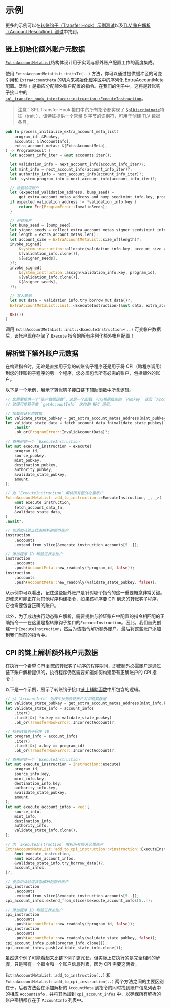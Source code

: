 # 示例

更多的示例可以在[转账钩子（Transfer Hook）示例测试](https://github.com/solana-labs/solana-program-library/blob/master/token/transfer-hook/example/tests/functional.rs)以及[TLV 账户解析（Account Resolution）测试](https://github.com/solana-labs/solana-program-library/blob/master/libraries/tlv-account-resolution/src/state.rs)中找到。

## 链上初始化额外账户元数据

[`ExtraAccountMetaList`](https://github.com/solana-labs/solana-program-library/blob/65a92e6e0a4346920582d9b3893cacafd85bb017/libraries/tlv-account-resolution/src/state.rs#L167)结构体设计用于实现与额外账户配置工作的高度集成。

使用 `ExtraAccountMetaList::init<T>(..)` 方法，你可以通过提供缓冲区的可变引用和 `ExtraAccountMeta` 的切片来初始化缓冲区中的序列化 ExtraAccountMeta 配置。泛型 `T` 是指应分配额外账户配置的指令。在我们的例子中，这将是转账钩子接口中的[`spl_transfer_hook_interface::instruction::ExecuteInstruction`](https://github.com/solana-labs/solana-program-library/blob/eb32c5e72c6d917e732bded9863db7657b23e428/token/transfer-hook/interface/src/instruction.rs#L68)。

> 注意：SPL Transfer Hook 接口中的所有指令都实现了 [`SplDiscriminate`](https://github.com/solana-labs/solana-program-library/blob/65a92e6e0a4346920582d9b3893cacafd85bb017/libraries/discriminator/src/discriminator.rs#L9)特征（trait ），该特征提供一个常量 8 字节的识别符，可用于创建 TLV 数据条目。

```rust
pub fn process_initialize_extra_account_meta_list(
    program_id: &Pubkey,
    accounts: &[AccountInfo],
    extra_account_metas: &[ExtraAccountMeta],
) -> ProgramResult {
  let account_info_iter = &mut accounts.iter();

  let validation_info = next_account_info(account_info_iter)?;
  let mint_info = next_account_info(account_info_iter)?;
  let authority_info = next_account_info(account_info_iter)?;
  let _system_program_info = next_account_info(account_info_iter)?;

  // 检查验证账户
  let (expected_validation_address, bump_seed) =
      get_extra_account_metas_address_and_bump_seed(mint_info.key, program_id);
  if expected_validation_address != *validation_info.key {
      return Err(ProgramError::InvalidSeeds);
  }

  // 创建账户
  let bump_seed = [bump_seed];
  let signer_seeds = collect_extra_account_metas_signer_seeds(mint_info.key, &bump_seed);
  let length = extra_account_metas.len();
  let account_size = ExtraAccountMetaList::size_of(length)?;
  invoke_signed(
      &system_instruction::allocate(validation_info.key, account_size as u64),
      &[validation_info.clone()],
      &[&signer_seeds],
  )?;
  invoke_signed(
      &system_instruction::assign(validation_info.key, program_id),
      &[validation_info.clone()],
      &[&signer_seeds],
  )?;

  // 写入数据
  let mut data = validation_info.try_borrow_mut_data()?;
  ExtraAccountMetaList::init::<ExecuteInstruction>(&mut data, extra_account_metas)?;

  Ok(())
}

```

调用 `ExtraAccountMetaList::init::<ExecuteInstruction>(..)` 可变帐户数据后，该帐户现在存储了 `Execute` 指令的所有序列化额外帐户配置！

## 解析链下额外账户元数据

在构建指令时，无论是直接用于您的转账钩子程序还是用于将 CPI（跨程序调用）到您的转账钩子程序的另一个程序，您必须包含所有必需的账户，包括额外的账户。

以下是一个示例，展示了转账钩子接口[链下辅助函数](https://github.com/solana-labs/solana-program-library/blob/65a92e6e0a4346920582d9b3893cacafd85bb017/token/transfer-hook/interface/src/offchain.rs#L50)中所含逻辑。

```rust
// 您需要提供一个“账户数据函数”，这是一个函数，可以根据给定的 `Pubkey` 返回 `AccountDataResult` 中的账户数据。
// 这很可能基于像 `getAccountInfo` 这样的 RPC 调用。

// 加载验证状态数据
let validate_state_pubkey = get_extra_account_metas_address(mint_pubkey, program_id);
let validate_state_data = fetch_account_data_fn(validate_state_pubkey)
    .await?
    .ok_or(ProgramError::InvalidAccountData)?;

// 首先创建一个 `ExecuteInstruction`
let mut execute_instruction = execute(
    program_id,
    source_pubkey,
    mint_pubkey,
    destination_pubkey,
    authority_pubkey,
    &validate_state_pubkey,
    amount,
);

// 为 `ExecuteInstruction` 解析所有额外必需账户
ExtraAccountMetaList::add_to_instruction::<ExecuteInstruction, _, _>(
    &mut execute_instruction,
    fetch_account_data_fn,
    &validate_state_data,
)
.await?;

// 仅添加从验证状态解析的额外账户
instruction
    .accounts
    .extend_from_slice(&execute_instruction.accounts[5..]);

// 添加程序 ID 和验证状态账户
instruction
    .accounts
    .push(AccountMeta::new_readonly(*program_id, false));
instruction
    .accounts
    .push(AccountMeta::new_readonly(validate_state_pubkey, false));

```

从示例中可以看出，记住这些额外账户是针对哪个指令的这一重要概念非常关键。即使您可能正在为其他程序构建指令，如果该程序要 CPI 到您的转账钩子程序，它也需要包含正确的账户。

此外，为了成功执行动态账户解析，需要提供与验证账户中配置的指令相匹配的正确指令——在这里是指转账钩子接口的`ExecuteInstruction`。因此，我们首先创建一个`ExecuteInstruction`，然后为该指令解析额外账户，最后将这些账户添加到我们当前的指令中。

## CPI 的链上解析额外账户元数据

在执行一个希望 CPI 到您的转账钩子程序的程序期间，即使额外必需账户是通过链下账户解析提供的，执行程序仍然需要知道如何构建带有正确账户的 CPI 指令！

以下是一个示例，展示了转账钩子接口[链上辅助函数](https://github.com/solana-labs/solana-program-library/blob/65a92e6e0a4346920582d9b3893cacafd85bb017/token/transfer-hook/interface/src/onchain.rs#L67)中所包含的逻辑。

```rust
// 从 `AccountInfo` 列表中找到验证账户并加载其数据
let validate_state_pubkey = get_extra_account_metas_address(mint_info.key, program_id);
let validate_state_info = account_infos
    .iter()
    .find(|&x| *x.key == validate_state_pubkey)
    .ok_or(TransferHookError::IncorrectAccount)?;

// 找到转账钩子程序 ID
let program_info = account_infos
    .iter()
    .find(|&x| x.key == program_id)
    .ok_or(TransferHookError::IncorrectAccount)?;

// 首先创建一个 `ExecuteInstruction`
let mut execute_instruction = instruction::execute(
    program_id,
    source_info.key,
    mint_info.key,
    destination_info.key,
    authority_info.key,
    &validate_state_pubkey,
    amount,
);
let mut execute_account_infos = vec![
    source_info,
    mint_info,
    destination_info,
    authority_info,
    validate_state_info.clone(),
];

// 为 `ExecuteInstruction` 解析所有额外必需账户
ExtraAccountMetaList::add_to_cpi_instruction::<instruction::ExecuteInstruction>(
    &mut execute_instruction,
    &mut execute_account_infos,
    &validate_state_info.try_borrow_data()?,
    account_infos,
)?;

// 仅添加从验证状态解析的额外账户
cpi_instruction
    .accounts
    .extend_from_slice(&execute_instruction.accounts[5..]);
cpi_account_infos.extend_from_slice(&execute_account_infos[5..]);

// 添加程序 ID 和验证状态账户
cpi_instruction
    .accounts
    .push(AccountMeta::new_readonly(*program_id, false));
cpi_instruction
    .accounts
    .push(AccountMeta::new_readonly(validate_state_pubkey, false));
cpi_account_infos.push(program_info.clone());
cpi_account_infos.push(validate_state_info.clone());

```

虽然这个例子可能看起来比链下例子更冗长，但实际上它执行的是完全相同的步骤，只是带有一个指令和一个账户信息列表，因为 CPI 需要这两者。

`ExtraAccountMetaList::add_to_instruction(..)` 和 `ExtraAccountMetaList::add_to_cpi_instruction(..)` 两个方法之间的主要区别在于，后者方法会在添加解析的 `AccountMeta` 到指令的同时找到账户信息列表中的相应 `AccountInfo`，并将其添加到 `cpi_account_infos` 中，以确保所有解析的账户密钥都存在于 `AccountInfo` 列表中。
